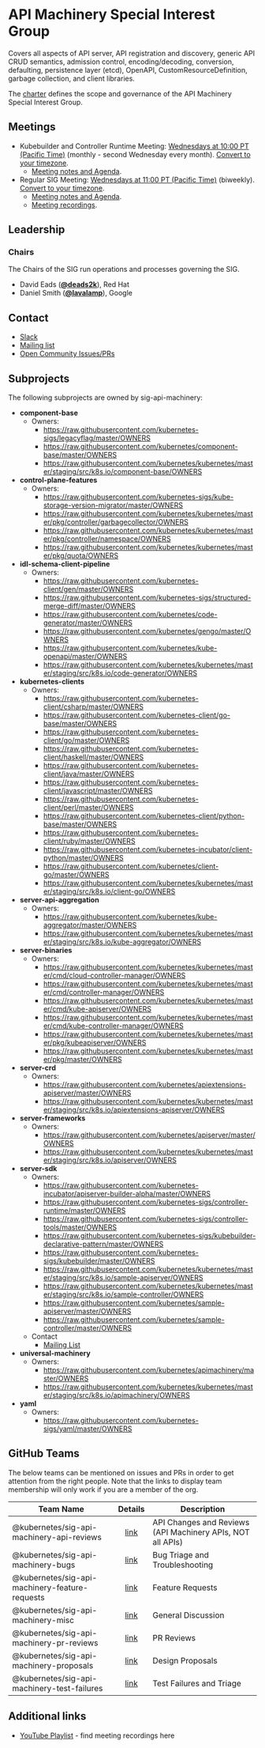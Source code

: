 <!---
This is an autogenerated file!

Please do not edit this file directly, but instead make changes to the
sigs.yaml file in the project root.

To understand how this file is generated, see https://git.k8s.io/community/generator/README.md
--->
# API Machinery Special Interest Group

Covers all aspects of API server, API registration and discovery, generic API CRUD semantics, admission control, encoding/decoding, conversion, defaulting, persistence layer (etcd), OpenAPI, CustomResourceDefinition, garbage collection, and client libraries.

The [charter](charter.md) defines the scope and governance of the API Machinery Special Interest Group.

## Meetings
* Kubebuilder and Controller Runtime Meeting: [Wednesdays at 10:00 PT (Pacific Time)]() (monthly - second Wednesday every month). [Convert to your timezone](http://www.thetimezoneconverter.com/?t=10:00&tz=PT%20%28Pacific%20Time%29).
  * [Meeting notes and Agenda](https://docs.google.com/document/d/1Ih-2cgg1bUrLwLVTB9tADlPcVdgnuMNBGbUl4D-0TIk/edit?usp=sharing).
* Regular SIG Meeting: [Wednesdays at 11:00 PT (Pacific Time)](https://docs.google.com/document/d/1FQx0BPlkkl1Bn0c9ocVBxYIKojpmrS1CFP5h0DI68AE/edit) (biweekly). [Convert to your timezone](http://www.thetimezoneconverter.com/?t=11:00&tz=PT%20%28Pacific%20Time%29).
  * [Meeting notes and Agenda](https://goo.gl/0lbiM9).
  * [Meeting recordings](https://www.youtube.com/playlist?list=PL69nYSiGNLP21oW3hbLyjjj4XhrwKxH2R).

## Leadership

### Chairs
The Chairs of the SIG run operations and processes governing the SIG.

* David Eads (**[@deads2k](https://github.com/deads2k)**), Red Hat
* Daniel Smith (**[@lavalamp](https://github.com/lavalamp)**), Google

## Contact
* [Slack](https://kubernetes.slack.com/messages/sig-api-machinery)
* [Mailing list](https://groups.google.com/forum/#!forum/kubernetes-sig-api-machinery)
* [Open Community Issues/PRs](https://github.com/kubernetes/community/labels/sig%2Fapi-machinery)

## Subprojects

The following subprojects are owned by sig-api-machinery:
- **component-base**
  - Owners:
    - https://raw.githubusercontent.com/kubernetes-sigs/legacyflag/master/OWNERS
    - https://raw.githubusercontent.com/kubernetes/component-base/master/OWNERS
    - https://raw.githubusercontent.com/kubernetes/kubernetes/master/staging/src/k8s.io/component-base/OWNERS
- **control-plane-features**
  - Owners:
    - https://raw.githubusercontent.com/kubernetes-sigs/kube-storage-version-migrator/master/OWNERS
    - https://raw.githubusercontent.com/kubernetes/kubernetes/master/pkg/controller/garbagecollector/OWNERS
    - https://raw.githubusercontent.com/kubernetes/kubernetes/master/pkg/controller/namespace/OWNERS
    - https://raw.githubusercontent.com/kubernetes/kubernetes/master/pkg/quota/OWNERS
- **idl-schema-client-pipeline**
  - Owners:
    - https://raw.githubusercontent.com/kubernetes-client/gen/master/OWNERS
    - https://raw.githubusercontent.com/kubernetes-sigs/structured-merge-diff/master/OWNERS
    - https://raw.githubusercontent.com/kubernetes/code-generator/master/OWNERS
    - https://raw.githubusercontent.com/kubernetes/gengo/master/OWNERS
    - https://raw.githubusercontent.com/kubernetes/kube-openapi/master/OWNERS
    - https://raw.githubusercontent.com/kubernetes/kubernetes/master/staging/src/k8s.io/code-generator/OWNERS
- **kubernetes-clients**
  - Owners:
    - https://raw.githubusercontent.com/kubernetes-client/csharp/master/OWNERS
    - https://raw.githubusercontent.com/kubernetes-client/go-base/master/OWNERS
    - https://raw.githubusercontent.com/kubernetes-client/go/master/OWNERS
    - https://raw.githubusercontent.com/kubernetes-client/haskell/master/OWNERS
    - https://raw.githubusercontent.com/kubernetes-client/java/master/OWNERS
    - https://raw.githubusercontent.com/kubernetes-client/javascript/master/OWNERS
    - https://raw.githubusercontent.com/kubernetes-client/perl/master/OWNERS
    - https://raw.githubusercontent.com/kubernetes-client/python-base/master/OWNERS
    - https://raw.githubusercontent.com/kubernetes-client/ruby/master/OWNERS
    - https://raw.githubusercontent.com/kubernetes-incubator/client-python/master/OWNERS
    - https://raw.githubusercontent.com/kubernetes/client-go/master/OWNERS
    - https://raw.githubusercontent.com/kubernetes/kubernetes/master/staging/src/k8s.io/client-go/OWNERS
- **server-api-aggregation**
  - Owners:
    - https://raw.githubusercontent.com/kubernetes/kube-aggregator/master/OWNERS
    - https://raw.githubusercontent.com/kubernetes/kubernetes/master/staging/src/k8s.io/kube-aggregator/OWNERS
- **server-binaries**
  - Owners:
    - https://raw.githubusercontent.com/kubernetes/kubernetes/master/cmd/cloud-controller-manager/OWNERS
    - https://raw.githubusercontent.com/kubernetes/kubernetes/master/cmd/controller-manager/OWNERS
    - https://raw.githubusercontent.com/kubernetes/kubernetes/master/cmd/kube-apiserver/OWNERS
    - https://raw.githubusercontent.com/kubernetes/kubernetes/master/cmd/kube-controller-manager/OWNERS
    - https://raw.githubusercontent.com/kubernetes/kubernetes/master/pkg/kubeapiserver/OWNERS
    - https://raw.githubusercontent.com/kubernetes/kubernetes/master/pkg/master/OWNERS
- **server-crd**
  - Owners:
    - https://raw.githubusercontent.com/kubernetes/apiextensions-apiserver/master/OWNERS
    - https://raw.githubusercontent.com/kubernetes/kubernetes/master/staging/src/k8s.io/apiextensions-apiserver/OWNERS
- **server-frameworks**
  - Owners:
    - https://raw.githubusercontent.com/kubernetes/apiserver/master/OWNERS
    - https://raw.githubusercontent.com/kubernetes/kubernetes/master/staging/src/k8s.io/apiserver/OWNERS
- **server-sdk**
  - Owners:
    - https://raw.githubusercontent.com/kubernetes-incubator/apiserver-builder-alpha/master/OWNERS
    - https://raw.githubusercontent.com/kubernetes-sigs/controller-runtime/master/OWNERS
    - https://raw.githubusercontent.com/kubernetes-sigs/controller-tools/master/OWNERS
    - https://raw.githubusercontent.com/kubernetes-sigs/kubebuilder-declarative-pattern/master/OWNERS
    - https://raw.githubusercontent.com/kubernetes-sigs/kubebuilder/master/OWNERS
    - https://raw.githubusercontent.com/kubernetes/kubernetes/master/staging/src/k8s.io/sample-apiserver/OWNERS
    - https://raw.githubusercontent.com/kubernetes/kubernetes/master/staging/src/k8s.io/sample-controller/OWNERS
    - https://raw.githubusercontent.com/kubernetes/sample-apiserver/master/OWNERS
    - https://raw.githubusercontent.com/kubernetes/sample-controller/master/OWNERS
  - Contact
    - [Mailing List](https://groups.google.com/forum/#!forum/kubebuilder)
- **universal-machinery**
  - Owners:
    - https://raw.githubusercontent.com/kubernetes/apimachinery/master/OWNERS
    - https://raw.githubusercontent.com/kubernetes/kubernetes/master/staging/src/k8s.io/apimachinery/OWNERS
- **yaml**
  - Owners:
    - https://raw.githubusercontent.com/kubernetes-sigs/yaml/master/OWNERS

## GitHub Teams

The below teams can be mentioned on issues and PRs in order to get attention from the right people.
Note that the links to display team membership will only work if you are a member of the org.

| Team Name | Details | Description |
| --------- |:-------:| ----------- |
| @kubernetes/sig-api-machinery-api-reviews | [link](https://github.com/orgs/kubernetes/teams/sig-api-machinery-api-reviews) | API Changes and Reviews (API Machinery APIs, NOT all APIs) |
| @kubernetes/sig-api-machinery-bugs | [link](https://github.com/orgs/kubernetes/teams/sig-api-machinery-bugs) | Bug Triage and Troubleshooting |
| @kubernetes/sig-api-machinery-feature-requests | [link](https://github.com/orgs/kubernetes/teams/sig-api-machinery-feature-requests) | Feature Requests |
| @kubernetes/sig-api-machinery-misc | [link](https://github.com/orgs/kubernetes/teams/sig-api-machinery-misc) | General Discussion |
| @kubernetes/sig-api-machinery-pr-reviews | [link](https://github.com/orgs/kubernetes/teams/sig-api-machinery-pr-reviews) | PR Reviews |
| @kubernetes/sig-api-machinery-proposals | [link](https://github.com/orgs/kubernetes/teams/sig-api-machinery-proposals) | Design Proposals |
| @kubernetes/sig-api-machinery-test-failures | [link](https://github.com/orgs/kubernetes/teams/sig-api-machinery-test-failures) | Test Failures and Triage |

<!-- BEGIN CUSTOM CONTENT -->
## Additional links

* [YouTube Playlist](https://www.youtube.com/playlist?list=PL69nYSiGNLP21oW3hbLyjjj4XhrwKxH2R) - find meeting recordings here

<!-- END CUSTOM CONTENT -->
